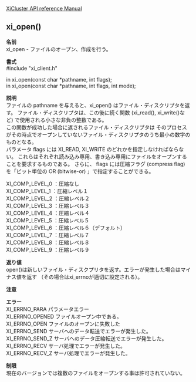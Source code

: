 [XiCluster API reference Manual](https://github.com/takakusaki/XiCluster/blob/master/doc/API.md)  

## xi_open()
  
**名前**  
  xi_open - ファイルのオープン、作成を行う。  
  
**書式**  
  #include "xi_client.h"  
  
  in xi_open(const char *pathname, int flags);  
  in xi_open(const char *pathname, int flags, int mode);  
  
**説明**  
  ファイルの pathname を与えると、xi_open() はファイル・ディスクリプタを返す。
  ファイル・ディスクリプタは、この後に続く関数 (xi_read(), xi_write()など)
で使用される小さな非負の整数である。  
  この関数が成功した場合に返されるファイル・ディスクリプタは そのプロセスがその時点でオープンしていないファイル・ディスクリプタのうち最小の数字のものとなる。  
  パラメータ flags には XI_READ, XI_WRITE のどれかを指定しなければならない。
これらはそれぞれ読み込み専用、書き込み専用にファイルをオープンすることを要求するものである。
  さらに、 flags には圧縮フラグ (compress flag) を「ビット単位の OR (bitwise-or) 」で指定することができる。 
  
  XI_COMP_LEVEL_0 ：圧縮なし  
  XI_COMP_LEVEL_1 ：圧縮レベル１  
  XI_COMP_LEVEL_2 ：圧縮レベル２  
  XI_COMP_LEVEL_3 ：圧縮レベル３  
  XI_COMP_LEVEL_4 ：圧縮レベル４  
  XI_COMP_LEVEL_5 ：圧縮レベル５  
  XI_COMP_LEVEL_6 ：圧縮レベル６（デフォルト）  
  XI_COMP_LEVEL_7 ：圧縮レベル７  
  XI_COMP_LEVEL_8 ：圧縮レベル８  
  XI_COMP_LEVEL_9 ：圧縮レベル９  
  
**返り値**  
  open()は新しいファイル・ディスクプリタを返す。エラーが発生した場合はマイナス値を返す
  （その場合はxi_errnoが適切に設定される）。  
  
  
**注意**  
  
  
**エラー**  
  XI_ERRNO_PARA   パラメータエラー  
  XI_ERRNO_OPENED ファイルオープン中である。   
  XI_ERRNO_OPEN   ファイルのオープンに失敗した  
  XI_ERRNO_SEND   サーバへのデータ転送でエラーが発生した。  
  XI_ERRNO_SEND_Z サーバへのデータ圧縮転送でエラーが発生した。  
  XI_ERRNO_RECV   サーバ処理でエラーが発生した。  
  XI_ERRNO_RECV_Z サーバ処理でエラーが発生した。  
  
  
**制限**  
  現在のバージョンでは複数のファイルをオープンする事は許可されていない。  
  


